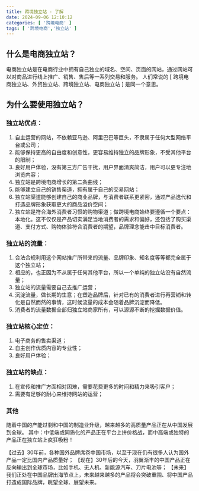 ```yaml
---
title: 跨境独立站 - 了解
date: 2024-09-06 12:10:12
categories: [ '跨境电商' ]
tags: [ '跨境电商','独立站' ]
---
```


## 什么是电商独立站？

电商独立站是在电商行业中拥有自己独立的域名、空间、页面的网站，通过网站可以对商品进行线上推广、销售、售后等一系列交易和服务。
人们常说的 [ 跨境电商独立站、外贸独立站、跨境独立站、电商独立站 ] 是同一个意思。

## 为什么要使用独立站？

### 独立站优点：

1. 自主运营的网站，不依赖亚马逊、阿里巴巴等巨头，不隶属于任何大型网络平台或公司；
2. 能够保持更高的自由度和创意性，更容易维持独立的品牌形象，不受其他平台的限制；
3. 良好用户体验，没有第三方广告干扰，用户界面清爽简洁，用户可以更专注地浏览内容；
4. 独立站是跨境电商增长的第二条曲线；
5. 能够建立自己的销售渠道，拥有属于自己的交易网站；
6. 独立站渠道能够创建自己的商业品牌，与消费者联系更紧密，通过产品迭代和打造品牌形象获取更大的商品溢价空间；
7. 独立站是符合海外消费者习惯的购物渠道；做跨境电商始终要遵循一个要点：本地化。这不仅仅是产品切实满足当地消费者的需求和偏好，还包括了购买渠道、支付方式、购物体验符合消费者的期望，品牌理念能击中目标消费者。

### 独立站的流量：

1. 合法合规利用这个网站推广所带来的流量、品牌印象、知名度等等都完全属于这个独立站；
2. 相应的，也正因为不从属于任何其他平台，所以一个单纯的独立站没有自然流量；
3. 独立站的流量需要自己去推广运营；
4. 沉淀流量，做长期的生意；在塑造品牌后，针对已有的消费者进行再营销和转化是自然而然的事情，这时候流量的成本会随着品牌沉淀而降低。
5. 消费者的流量数据全部归独立站商家所有，可以源源不断的挖掘数据价值。

### 独立站核心定位：

1. 电子商务的售卖渠道；
2. 自主创作优质内容的专业性；
3. 良好用户体验；

### 独立站的缺点：

1. 在宣传和推广方面相对困难，需要花费更多的时间和精力来吸引客户；
2. 需要有足够的耐心来维持网站的运营；

### 其他

随着中国的产能过剩和中国的制造业升级，越来越多的高质量产品正在从中国发展到全球。
其中：中低端或同质化的产品正在平台上拼价格战，而中高端或独特的产品正在独立站上疯狂吸粉！

【过去】30年前，各种国外品牌席卷中国市场，以至于现在仍有很多人认为国外产品一定比国内产品质量好；
【现在】30年后的今天，羽翼渐丰的中国产品正在反向输出到全球市场，比如手机、无人机、新能源汽车、刀片电池等；
【未来】我们正处在中国品牌出海节点上，未来越来越多的产品将会突破重围、将中国产品打造成国际品牌，眺望全球、展望未来。